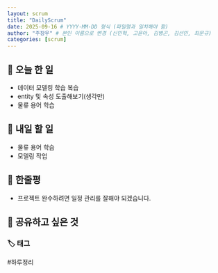 ```yaml
---
layout: scrum
title: "DailyScrum"
date: 2025-09-16 # YYYY-MM-DD 형식 (파일명과 일치해야 함)
author: "주장우" # 본인 이름으로 변경 (신민혁, 고윤아, 김병곤, 김선민, 최문규)
categories: [scrum]
---
```


## 📝 오늘 한 일

- 데이터 모델링 학습 복습
- entity 및 속성 도출해보기(생각만)
- 물류 용어 학습

## 🎯 내일 할 일

- 물류 용어 학습
- 모델링 작업

## 💭 한줄평

- 프로젝트 완수하려면 일정 관리를 잘해야 되겠습니다.

## 🔗 공유하고 싶은 것

### 🏷️ 태그

#하루정리
